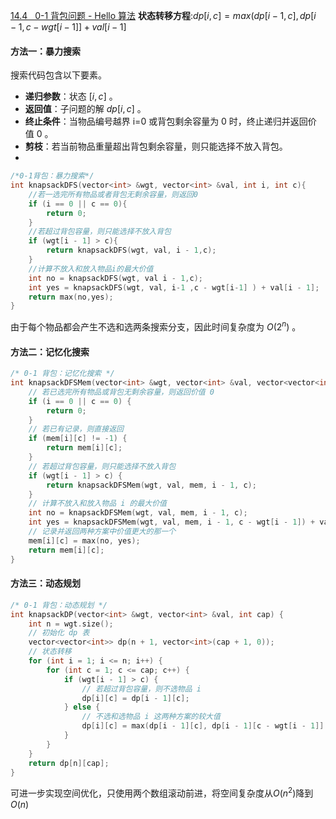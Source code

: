 [14.4   0-1 背包问题 - Hello 算法](https://www.hello-algo.com/chapter_dynamic_programming/knapsack_problem/#1)
**状态转移方程**:$dp[i,c]=max(dp[i-1,c],dp[i-1,c-wgt[i-1]]+val[i-1]$

#### 方法一：暴力搜索
搜索代码包含以下要素。

- **递归参数**：状态 $[i,c]$ 。
- **返回值**：子问题的解 $dp[i,c]$ 。
- **终止条件**：当物品编号越界 i=0 或背包剩余容量为 0 时，终止递归并返回价值 0 。
- **剪枝**：若当前物品重量超出背包剩余容量，则只能选择不放入背包。
- 
```cpp
/*0-1背包：暴力搜索*/
int knapsackDFS(vector<int> &wgt, vector<int> &val, int i, int c){
	//若一选完所有物品或者背包无剩余容量，则返回0
	if (i == 0 || c == 0){
		return 0;
	}
	//若超过背包容量，则只能选择不放入背包
	if (wgt[i - 1] > c){
		return knapsackDFS(wgt, val, i - 1,c);
	}
	//计算不放入和放入物品i的最大价值
	int no = knapsackDFS(wgt, val i - 1,c);
	int yes = knapsackDFS(wgt, val, i-1 ,c - wgt[i-1] ) + val[i - 1];
	return max(no,yes);
}
```
由于每个物品都会产生不选和选两条搜索分支，因此时间复杂度为 $O(2^n)$ 。

#### 方法二：记忆化搜索
```cpp
/* 0-1 背包：记忆化搜索 */
int knapsackDFSMem(vector<int> &wgt, vector<int> &val, vector<vector<int>> &mem, int i, int c) {
    // 若已选完所有物品或背包无剩余容量，则返回价值 0
    if (i == 0 || c == 0) {
        return 0;
    }
    // 若已有记录，则直接返回
    if (mem[i][c] != -1) {
        return mem[i][c];
    }
    // 若超过背包容量，则只能选择不放入背包
    if (wgt[i - 1] > c) {
        return knapsackDFSMem(wgt, val, mem, i - 1, c);
    }
    // 计算不放入和放入物品 i 的最大价值
    int no = knapsackDFSMem(wgt, val, mem, i - 1, c);
    int yes = knapsackDFSMem(wgt, val, mem, i - 1, c - wgt[i - 1]) + val[i - 1];
    // 记录并返回两种方案中价值更大的那一个
    mem[i][c] = max(no, yes);
    return mem[i][c];
}
```

#### 方法三：动态规划
```cpp
/* 0-1 背包：动态规划 */
int knapsackDP(vector<int> &wgt, vector<int> &val, int cap) {
    int n = wgt.size();
    // 初始化 dp 表
    vector<vector<int>> dp(n + 1, vector<int>(cap + 1, 0));
    // 状态转移
    for (int i = 1; i <= n; i++) {
        for (int c = 1; c <= cap; c++) {
            if (wgt[i - 1] > c) {
                // 若超过背包容量，则不选物品 i
                dp[i][c] = dp[i - 1][c];
            } else {
                // 不选和选物品 i 这两种方案的较大值
                dp[i][c] = max(dp[i - 1][c], dp[i - 1][c - wgt[i - 1]] + val[i - 1]);
            }
        }
    }
    return dp[n][cap];
}
```

可进一步实现空间优化，只使用两个数组滚动前进，将空间复杂度从$O(n^2)$降到$O(n)$
